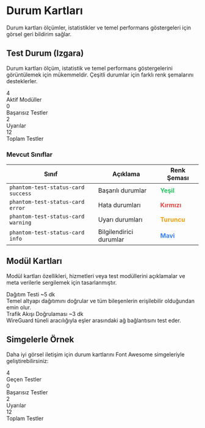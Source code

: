 # Durum Kartları

Durum kartları ölçümler, istatistikler ve temel performans göstergeleri için görsel geri bildirim sağlar.

## Test Durum (Izgara)

Durum kartları ölçüm, istatistik ve temel performans göstergelerini görüntülemek için mükemmeldir. Çeşitli durumlar için farklı renk şemalarını desteklerler.

<div class="phantom-test-status-grid">
  <div class="phantom-test-status-card success">
    <div class="phantom-test-status-value">4</div>
    <div class="phantom-test-status-label">Aktif Modüller</div>
  </div>
  <div class="phantom-test-status-card error">
    <div class="phantom-test-status-value">0</div>
    <div class="phantom-test-status-label">Başarısız Testler</div>
  </div>
  <div class="phantom-test-status-card warning">
    <div class="phantom-test-status-value">2</div>
    <div class="phantom-test-status-label">Uyarılar</div>
  </div>
  <div class="phantom-test-status-card info">
    <div class="phantom-test-status-value">12</div>
    <div class="phantom-test-status-label">Toplam Testler</div>
  </div>
</div>

### Mevcut Sınıflar

| Sınıf                              | Açıklama                | Renk Şeması                                                     |
|------------------------------------|-------------------------|-----------------------------------------------------------------|
| `phantom-test-status-card success` | Başarılı durumlar       | <span style="color: #22c55e; font-weight: bold;">Yeşil</span>   |
| `phantom-test-status-card error`   | Hata durumları          | <span style="color: #ef4444; font-weight: bold;">Kırmızı</span> |
| `phantom-test-status-card warning` | Uyarı durumları         | <span style="color: #f59e0b; font-weight: bold;">Turuncu</span> |
| `phantom-test-status-card info`    | Bilgilendirici durumlar | <span style="color: #3b82f6; font-weight: bold;">Mavi</span>    |

## Modül Kartları

Modül kartları özellikleri, hizmetleri veya test modüllerini açıklamalar ve meta verilerle sergilemek için tasarlanmıştır.

<div class="phantom-module-card">
  <div class="phantom-module-card-header">
    <span class="phantom-module-card-title">Dağıtım Testi</span>
    <span class="phantom-module-card-duration">~5 dk</span>
  </div>
  <div class="phantom-module-card-description">
    Temel altyapı dağıtımını doğrular ve tüm bileşenlerin erişilebilir olduğundan emin olur.
  </div>
</div>

<div class="phantom-module-card">
  <div class="phantom-module-card-header">
    <span class="phantom-module-card-title">Trafik Akışı Doğrulaması</span>
    <span class="phantom-module-card-duration">~3 dk</span>
  </div>
  <div class="phantom-module-card-description">
    WireGuard tüneli aracılığıyla eşler arasındaki ağ bağlantısını test eder.
  </div>
</div>

## Simgelerle Örnek

Daha iyi görsel iletişim için durum kartlarını Font Awesome simgeleriyle geliştirebilirsiniz:

<div class="phantom-test-status-grid">
  <div class="phantom-test-status-card success">
    <i class="fas fa-check-circle fa-2x mb-2"></i>
    <div class="phantom-test-status-value">4</div>
    <div class="phantom-test-status-label">Geçen Testler</div>
  </div>
  <div class="phantom-test-status-card error">
    <i class="fas fa-times-circle fa-2x mb-2"></i>
    <div class="phantom-test-status-value">0</div>
    <div class="phantom-test-status-label">Başarısız Testler</div>
  </div>
  <div class="phantom-test-status-card warning">
    <i class="fas fa-exclamation-triangle fa-2x mb-2"></i>
    <div class="phantom-test-status-value">2</div>
    <div class="phantom-test-status-label">Uyarılar</div>
  </div>
  <div class="phantom-test-status-card info">
    <i class="fas fa-info-circle fa-2x mb-2"></i>
    <div class="phantom-test-status-value">12</div>
    <div class="phantom-test-status-label">Toplam Testler</div>
  </div>
</div>